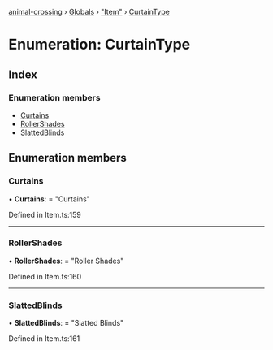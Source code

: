 [animal-crossing](../README.md) › [Globals](../globals.md) › ["Item"](../modules/_item_.md) › [CurtainType](_item_.curtaintype.md)

# Enumeration: CurtainType

## Index

### Enumeration members

* [Curtains](_item_.curtaintype.md#curtains)
* [RollerShades](_item_.curtaintype.md#rollershades)
* [SlattedBlinds](_item_.curtaintype.md#slattedblinds)

## Enumeration members

###  Curtains

• **Curtains**: = "Curtains"

Defined in Item.ts:159

___

###  RollerShades

• **RollerShades**: = "Roller Shades"

Defined in Item.ts:160

___

###  SlattedBlinds

• **SlattedBlinds**: = "Slatted Blinds"

Defined in Item.ts:161
